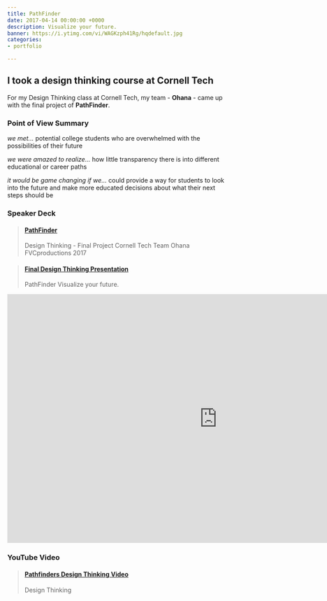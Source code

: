```yaml
---
title: PathFinder
date: 2017-04-14 00:00:00 +0000
description: Visualize your future.
banner: https://i.ytimg.com/vi/WAGKzph41Rg/hqdefault.jpg
categories:
- portfolio

---
```

## I took a design thinking course at Cornell Tech

For my Design Thinking class at Cornell Tech, my team - **Ohana** - came up with the final project of **PathFinder**.

### Point of View Summary

_we met..._ potential college students who are overwhelmed with the possibilities of their future

_we were amazed to realize..._ how little transparency there is into different educational or career paths

_it would be game changing if we..._ could provide a way for students to look into the future and make more educated decisions about what their next steps should be

### Speaker Deck

<blockquote class="embedly-card"><h4><a href="https://speakerdeck.com/fvcproductions/pathfinder">PathFinder</a></h4><p>Design Thinking - Final Project Cornell Tech Team Ohana FVCproductions 2017</p></blockquote>
<script async src="//cdn.embedly.com/widgets/platform.js" charset="UTF-8"></script>

<blockquote class="embedly-card"><h4><a href="https://docs.google.com/presentation/d/1iXwT_7DLmWthb0U6hnaXw-9znLwW2533pzenyCPp0Pw/embed?start=false&loop=false&delayms=3000&slide=id.g35f391192_00">Final Design Thinking Presentation</a></h4><p>PathFinder Visualize your future.</p></blockquote>
<script async src="//cdn.embedly.com/widgets/platform.js" charset="UTF-8"></script>

<iframe src="https://docs.google.com/presentation/d/1iXwT_7DLmWthb0U6hnaXw-9znLwW2533pzenyCPp0Pw/embed?start=false&loop=false&delayms=3000" frameborder="0" width="960" height="569" allowfullscreen="true" mozallowfullscreen="true" webkitallowfullscreen="true"></iframe>

### YouTube Video

<blockquote class="embedly-card"><h4><a href="https://www.youtube.com/watch?v=WAGKzph41Rg">Pathfinders Design Thinking Video</a></h4><p>Design Thinking</p></blockquote>
<script async src="//cdn.embedly.com/widgets/platform.js" charset="UTF-8"></script>
